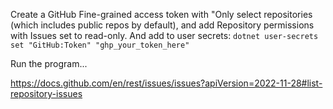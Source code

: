 Create a GitHub Fine-grained access token with "Only select repositories (which includes public repos by default), and add Repository permissions with Issues set to read-only. And add to user secrets: `dotnet user-secrets set "GitHub:Token" "ghp_your_token_here"`


Run the program...

https://docs.github.com/en/rest/issues/issues?apiVersion=2022-11-28#list-repository-issues